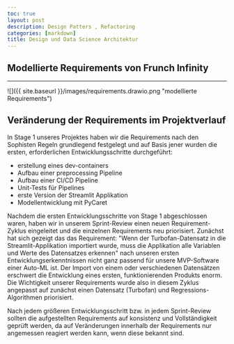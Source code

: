 ```yaml
---
toc: true
layout: post
description: Design Patters , Refactoring
categories: [markdown]
title: Design und Data Science Architektur
---
```

## Modellierte Requirements von Frunch Infinity
---
![]({{ site.baseurl }}/images/requirements.drawio.png "modellierte Requirements")

## Veränderung der Requirements im Projektverlauf

In Stage 1 unseres Projektes haben wir die Requirements nach den Sophisten Regeln grundlegend festgelegt und auf Basis jener
wurden die ersten, erforderlichen Entwicklungsschritte durchgeführt:

- erstellung eines dev-containers
- Aufbau einer preprocessing Pipeline
- Aufbau einer CI/CD Pipeline
- Unit-Tests für Pipelines
- erste Version der Streamlit Applikation
- Modellentwicklung mit PyCaret

Nachdem die ersten Entwicklungsschritte von Stage 1 abgeschlossen waren, haben wir in unserem Sprint-Review einen neuen Requirement-Zyklus eingeleitet
und die einzelnen Requirements neu priorisiert.
Zunächst hat sich gezeigt das das Requirement: "Wenn der Turbofan-Datensatz in die Streamlit-Applikation importiert wurde, muss die Applikation
alle Variablen und Werte des Datensatzes erkennen" nach unseren ersten Entwicklungserkenntnissen nicht ganz passend für unsere MVP-Software einer Auto-ML ist. Der Import von einem oder verschiedenen Datensätzen erschwert die Entwicklung eines ersten, funktionierenden Produkts enorm.
Die Wichtigkeit unserer Requirements wurde also in diesem Zyklus angepasst auf zunächst einen Datensatz (Turbofan) und Regressions-Algorithmen priorisiert.

Nach jedem größeren Entwicklungsschritt bzw. in jedem Sprint-Review sollten die aufgestellten Requirements auf konsistenz und Vollständigkeit geprüft werden, da auf Veränderungen innerhalb der Requirements nur angemessen reagiert werden kann, wenn diese bekannt sind.

[^1]: Die Abbildung wurde mit draw.io erstellt

